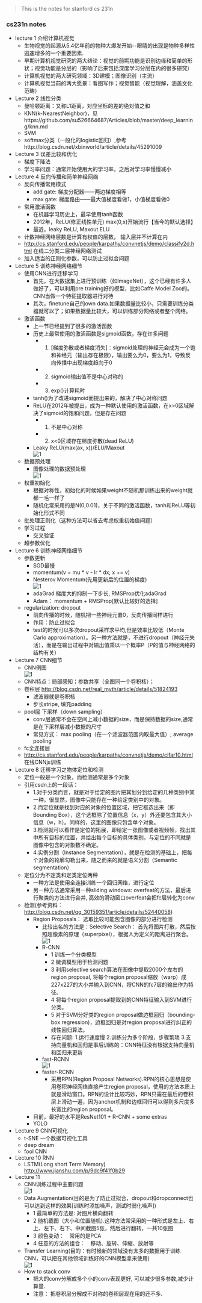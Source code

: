 > This is the notes for stanford cs 231n

### cs231n notes
* lecture 1 介绍计算机视觉
    * 生物视觉的起源从5.4亿年前的物种大爆发开始--眼睛的出现是物种多样性迅速增多的一个重要因素.
    * 早期计算机视觉研究的两大结论：视觉的前期功能是识别边缘和简单的形状；视觉功能是分层的（影响了后来包括深度学习分层在内的很多研究）
    * 计算机视觉的两大研究领域：3D建模；图像识别（主流）
    * 计算机视觉当前的两大愿景：看图写作；视觉智能（视觉理解，涵盖文化范畴）
* Lecture 2 线性分类
    * 曼哈顿距离：又称L1距离，对应坐标的差的绝对值之和
    * KNN(k-NearestNeighbor)，见https://github.com/su526664687/Articles/blob/master/deep_learning/knn.md
    * SVM
    * softmax分类（一般化的logistic回归）,参考http://blog.csdn.net/xbinworld/article/details/45291009 
* Lecture 3 误差比较和优化
   * 梯度下降法
   * 学习率问题：通常开始使用大的学习率，之后对学习率慢慢减小
* Lecture 4 反向传播和简单神经网络
   * 反向传播常用模式
      * add gate: 梯度分配器——两边梯度相等
      * max gate: 梯度路由——最大值梯度看做1，小值梯度看做0
   * 常用激活函数
      * 在机器学习历史上，最早使用tanh函数
      * 2012年，ReLU(修正线性单元) max(0,x)开始流行【当今的默认选择】
      * 最近，leaky ReLU, Maxout ELU
   * 计数神经网络层数是计算有权值的层数， 输入层并不计算在内
   * http://cs.stanford.edu/people/karpathy/convnetjs/demo/classify2d.html 在线二分类二层神经网络测试
   * 加入适当的正则化参数，可以防止过拟合问题
* Lecture 5 训练神经网络细节
   * 使用CNN进行迁移学习
      * 首先，在大数据集上进行预训练（如ImageNet），这个已经有许多人做好了，可以利用pre training好的模型，比如Caffe Model Zoo的。CNN当做一个特征提取器进行对待
      * 其次，finetune自己的own data.如果数据量比较小，只需要训练分类器就可以了；如果数据量比较大，可以训练部分网络或者整个网络。
   * 激活函数
      * 上一节已经提到了很多的激活函数
      * 历史上最常使用的激活函数是sigmoid函数，存在许多问题
         * 1. [梯度弥散或者梯度消失]：sigmoid处理的神经元会成为一个饱和神经元（输出存在极限），输出要么为0，要么为1，导致反向传播中出现梯度趋向于0
         * 2. sigmoid输出值不是中心对称的
         * 3. exp()计算耗时
      * tanh()为了改进sigmoid而提出来的，解决了中心对称问题
      * ReLU在2012年被提出，成为一种默认使用的激活函数，在x>0区域解决了sigmoid的饱和问题，但是存在问题
         * 1. 不是中心对称
         * 2. x<0区域存在梯度弥散(dead ReLU)
      * Leaky ReLU(max(ax, x))/ELU/Maxout   
      ![1](https://cloud.githubusercontent.com/assets/16068384/23091672/523b698e-f5f6-11e6-86ae-9c63172255f0.png)
   * 数据预处理
      * 图像处理的数据预处理  
      ![1](https://cloud.githubusercontent.com/assets/16068384/23093337/4a7eab82-f61b-11e6-8a03-7086c5fc6771.png)
   * 权重初始化
      * 根据对称性，初始化的时候如果weight不随机那训练出来的weight就都一毛一样了
      * 随机化常采用的是N(0,0.01)，关于不同的激活函数，tanh和ReLU等初始化形式不同
   * 批处理正则化（这种方法可以省去考虑权重初始值问题）
   * 学习过程
      * 交叉验证
   * 超参数优化
* Lecture 6 训练神经网络细节
   * 参数更新
      * SGD最慢
      * momentum(v = mu * v - lr * dx; x += v)
      * Nesterov Momentum(先用更新后的位置的梯度)  
      ![1](https://cloud.githubusercontent.com/assets/16068384/23098737/27c5b768-f691-11e6-9838-e3dc58261c70.png)
      * adaGrad 梯度大的抑制一下步长, RMSProp优化adaGrad
      * Adam： momentum + RMSProp[默认比较好的选择]
   * regularization: dropout
      * 前向传播的时候，随机把一些神经元置0，反向传播同样进行
      * 作用：防止过拟合
      * test的时候可以多次dropout采样求平均,但是效率比较低（Monte Carlo approximation）。另一种方法就是，不进行dropout（神经元失活），而是在输出过程中对输出值乘以一个概率P（P的值与神经网络的结构有关）
* Lecture 7 CNN细节
   * CNN例图  
   ![1](https://cloud.githubusercontent.com/assets/16068384/23103275/c8a03ca0-f6f3-11e6-8d2e-060db225ad0f.png)
   * CNN特点：局部感知；参数共享（全图同一个卷积核）；
   * 卷积层 http://blog.csdn.net/real_myth/article/details/51824193
      * 滤波器就是卷积核
      * 步长stripe, 填充padding
   * pool层 下采样（down sampling）
      * conv层通常不会在空间上减小数据的size，而是保持数据的size,通常是在下采样层减小数据的尺寸
      * 常见方式： max pooling（在一个滤波器范围内取最大值）; average pooling
   * fc全连接层
   * http://cs.stanford.edu/people/karpathy/convnetjs/demo/cifar10.html 在线CNNjs训练
* Lecture 8 迁移学习之物体定位和检测
   * 定位一般是一个对象，而检测通常是多个对象
   * 引用csdn上的一段话：  
      * 1.对于分类而言，就是对于给定的图片把其划分到给定的几种类别中某一种。很显然，图像中只能存在一种给定类别中的对象。 
      * 2.而定位就是找到对应的对象的位置区域，把它框选出来（即Bounding Box），这个选框除了位置信息（x，y）外还要包含其大小信息（w，h）。同样的，这里的图像只包含单个对象。 
      * 3.检测就可以看作是定位的拓展，即给定一张图像或者视频帧，找出其中所有目标的位置，并给出每个目标的具体类别。与定位的不同就是图像中包含的对象数不确定。 
      * 4.实例分割（Instance Segmentation），就是在检测的基础上，把每个对象的轮廓勾勒出来，随之而来的就是语义分割（Semantic segmentation）
   * 定位分为不定类和定类定位两种
      * 一种方法是使用全连接训练一个回归网络，进行定位
      * 另一种方法通常采用一种sliding windows: overfeat的方法，最后进行聚类的方法进行合并, 高效的滑动窗口overfeat会把fc层转化为conv
   * 检测(参考资料：http://blog.csdn.net/qq_30159351/article/details/52440058)
      * Region Proposals： 选取比较可能包含图像的部分进行检测
         * 比较出名的方法是：Selective Search： 首先将图片打散，然后按照超像素的原理（superpixel），根据人为定义的距离进行聚合。   
         ![1](https://cloud.githubusercontent.com/assets/16068384/23113918/7e31572a-f776-11e6-86f1-1dbf45b4fb44.png)
         * R-CNN
            * 1 训练一个分类模型
            * 2 微调模型用于检测问题
            * 3 利用selective search算法在图像中提取2000个左右的region proposal, 将每个region proposal缩放（warp）成227x227的大小并输入到CNN，将CNN的fc7层的输出作为特征。 
            * 4 将每个region proposal提取到的CNN特征输入到SVM进行分类。 
            * 5 对于SVM分好类的region proposal做边框回归（bounding-box regression)，边框回归是对region proposal进行纠正的线性回归算法。
            * 存在问题: 1.运行速度慢 2.训练分为多个阶段，步骤繁琐 3.支持向量机和回归是事后训练的：CNN特征没有根据支持向量机和回归来更新 
          * fast-RCNN  
          ![1](https://cloud.githubusercontent.com/assets/16068384/23114655/49e54f76-f77b-11e6-80b5-bc40b1f2cff5.png)
          * faster-RCNN
            * 采用RPN(Region Proposal Networks).RPN的核心思想是使用卷积神经网络直接产生region proposal，使用的方法本质上就是滑动窗口。RPN的设计比较巧妙，RPN只需在最后的卷积层上滑动一遍，因为anchor机制和边框回归可以得到多尺度多长宽比的region proposal。 
      * 目前，最好的水平是ResNet101 + R-CNN + some extras
      * YOLO
* Lecture 9 CNN可视化
   * t-SNE 一个数据可视化工具
   * deep dream
   * fool CNN
* Lecture 10 RNN 
   * LSTM(Long short Term Memory) http://www.jianshu.com/p/9dc9f41f0b29
* Lecture 11 
   * CNN训练过程中主要问题  
   ![1](https://cloud.githubusercontent.com/assets/16068384/23129169/95ee4e04-f7bc-11e6-94b4-1ed3a1371ea0.png)
   * Data Augmentation(目的是为了防止过拟合，dropout和dropconnect也可以达到这样的效果[训练时添加噪声，测试时弱化噪声])
      * 1 最简单的方法是: 对图片横向翻转
      * 2 随机截图（大小和位置随机).这种方法常采用的一种形式是左上、右上、左下、右下、中间截图5张，然后进行翻转，一共10张图
      * 3 颜色变动：　常用的是PCA
      * 4 任意的方法的组合：　移动、旋转、伸缩、放射等
   * Transfer Learning(目的：有时候新的领域没有太多的数据用于训练CNN，可以把在其他领域训练好的CNN模型拿来使用)  
   ![1](https://cloud.githubusercontent.com/assets/16068384/23131155/009353d8-f7c4-11e6-828d-36072b7b90f6.png)
   * How to stack conv
      * 把大的conv分解成多个小的conv表现更好, 可以减少很多参数,减少计算量.
      * 注意： 把卷积层分解成不对称的卷积层现在用的还不多.
   
